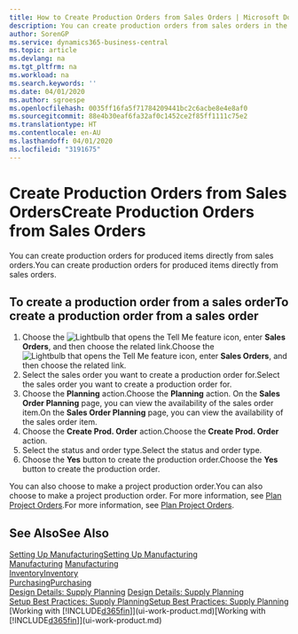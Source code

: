 ```yaml
---
title: How to Create Production Orders from Sales Orders | Microsoft Docs
description: You can create production orders from sales orders in the Sales & Marketing department.
author: SorenGP
ms.service: dynamics365-business-central
ms.topic: article
ms.devlang: na
ms.tgt_pltfrm: na
ms.workload: na
ms.search.keywords: ''
ms.date: 04/01/2020
ms.author: sgroespe
ms.openlocfilehash: 0035ff16fa5f71784209441bc2c6acbe8e4e8af0
ms.sourcegitcommit: 88e4b30eaf6fa32af0c1452ce2f85ff1111c75e2
ms.translationtype: HT
ms.contentlocale: en-AU
ms.lasthandoff: 04/01/2020
ms.locfileid: "3191675"
---
```

# <a name="create-production-orders-from-sales-orders"></a><span data-ttu-id="b963b-103">Create Production Orders from Sales Orders</span><span class="sxs-lookup"><span data-stu-id="b963b-103">Create Production Orders from Sales Orders</span></span>
<span data-ttu-id="b963b-104">You can create production orders for produced items directly from sales orders.</span><span class="sxs-lookup"><span data-stu-id="b963b-104">You can create production orders for produced items directly from sales orders.</span></span>  

## <a name="to-create-a-production-order-from-a-sales-order"></a><span data-ttu-id="b963b-105">To create a production order from a sales order</span><span class="sxs-lookup"><span data-stu-id="b963b-105">To create a production order from a sales order</span></span>  

1.  <span data-ttu-id="b963b-106">Choose the ![Lightbulb that opens the Tell Me feature](media/ui-search/search_small.png "Tell me what you want to do") icon, enter **Sales Orders**, and then choose the related link.</span><span class="sxs-lookup"><span data-stu-id="b963b-106">Choose the ![Lightbulb that opens the Tell Me feature](media/ui-search/search_small.png "Tell me what you want to do") icon, enter **Sales Orders**, and then choose the related link.</span></span>  
2.  <span data-ttu-id="b963b-107">Select the sales order you want to create a production order for.</span><span class="sxs-lookup"><span data-stu-id="b963b-107">Select the sales order you want to create a production order for.</span></span>  
3.  <span data-ttu-id="b963b-108">Choose the **Planning** action.</span><span class="sxs-lookup"><span data-stu-id="b963b-108">Choose the **Planning** action.</span></span> <span data-ttu-id="b963b-109">On the **Sales Order Planning** page, you can view the availability of the sales order item.</span><span class="sxs-lookup"><span data-stu-id="b963b-109">On the **Sales Order Planning** page, you can view the availability of the sales order item.</span></span>  
4.  <span data-ttu-id="b963b-110">Choose the **Create Prod. Order** action.</span><span class="sxs-lookup"><span data-stu-id="b963b-110">Choose the **Create Prod. Order** action.</span></span>  
5.  <span data-ttu-id="b963b-111">Select the status and order type.</span><span class="sxs-lookup"><span data-stu-id="b963b-111">Select the status and order type.</span></span>  
6.  <span data-ttu-id="b963b-112">Choose the **Yes** button to create the production order.</span><span class="sxs-lookup"><span data-stu-id="b963b-112">Choose the **Yes** button to create the production order.</span></span>

<span data-ttu-id="b963b-113">You can also choose to make a project production order.</span><span class="sxs-lookup"><span data-stu-id="b963b-113">You can also choose to make a project production order.</span></span> <span data-ttu-id="b963b-114">For more information, see [Plan Project Orders](production-how-to-plan-project-orders.md).</span><span class="sxs-lookup"><span data-stu-id="b963b-114">For more information, see [Plan Project Orders](production-how-to-plan-project-orders.md).</span></span>   

## <a name="see-also"></a><span data-ttu-id="b963b-115">See Also</span><span class="sxs-lookup"><span data-stu-id="b963b-115">See Also</span></span>  
[<span data-ttu-id="b963b-116">Setting Up Manufacturing</span><span class="sxs-lookup"><span data-stu-id="b963b-116">Setting Up Manufacturing</span></span>](production-configure-production-processes.md)  
<span data-ttu-id="b963b-117">[Manufacturing](production-manage-manufacturing.md)  </span><span class="sxs-lookup"><span data-stu-id="b963b-117">[Manufacturing](production-manage-manufacturing.md)  </span></span>  
[<span data-ttu-id="b963b-118">Inventory</span><span class="sxs-lookup"><span data-stu-id="b963b-118">Inventory</span></span>](inventory-manage-inventory.md)  
[<span data-ttu-id="b963b-119">Purchasing</span><span class="sxs-lookup"><span data-stu-id="b963b-119">Purchasing</span></span>](purchasing-manage-purchasing.md)  
<span data-ttu-id="b963b-120">[Design Details: Supply Planning](design-details-supply-planning.md) </span><span class="sxs-lookup"><span data-stu-id="b963b-120">[Design Details: Supply Planning](design-details-supply-planning.md) </span></span>  
[<span data-ttu-id="b963b-121">Setup Best Practices: Supply Planning</span><span class="sxs-lookup"><span data-stu-id="b963b-121">Setup Best Practices: Supply Planning</span></span>](setup-best-practices-supply-planning.md)  
<span data-ttu-id="b963b-122">[Working with [!INCLUDE[d365fin](includes/d365fin_md.md)]](ui-work-product.md)</span><span class="sxs-lookup"><span data-stu-id="b963b-122">[Working with [!INCLUDE[d365fin](includes/d365fin_md.md)]](ui-work-product.md)</span></span>
